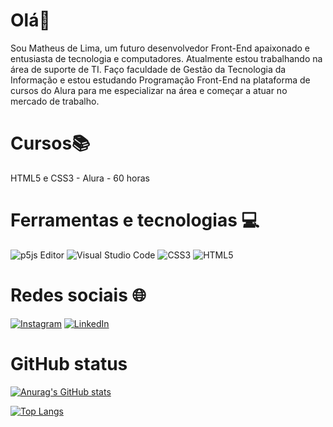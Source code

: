 # Olá<font style="vertical-align: inherit;">👋</font></font>

Sou Matheus de Lima, um futuro desenvolvedor Front-End apaixonado e entusiasta de tecnologia e computadores. Atualmente estou trabalhando na área de suporte de TI.
Faço faculdade de Gestão da Tecnologia da Informação e estou estudando Programação Front-End na plataforma de cursos do Alura para me especializar na área e começar a atuar no mercado de trabalho.

# Cursos<font style="vertical-align: inherit;"><font style="vertical-align: inherit;">📚

HTML5 e CSS3 - Alura - 60 horas


# Ferramentas e tecnologias 💻
![p5js Editor](https://img.shields.io/badge/p5.js-ED225D?style=for-the-badge&logo=p5.js&logoColor=FFFFFF) ![Visual Studio Code](https://img.shields.io/badge/Visual%20Studio%20Code-0078d7.svg?style=for-the-badge&logo=visual-studio-code&logoColor=white) ![CSS3](https://img.shields.io/badge/css3-%231572B6.svg?style=for-the-badge&logo=css3&logoColor=white) ![HTML5](https://img.shields.io/badge/html5-%23E34F26.svg?style=for-the-badge&logo=html5&logoColor=white)

# Redes sociais 🌐

[![Instagram](https://img.shields.io/badge/Instagram-%23E4405F.svg?logo=Instagram&logoColor=white)](https://instagram.com/matheusdesantana11) [![LinkedIn](https://img.shields.io/badge/LinkedIn-%230077B5.svg?logo=linkedin&logoColor=white)](https://linkedin.com/in/matheus-de-lima-860954293) 

# GitHub status
[![Anurag's GitHub stats](https://github-readme-stats.vercel.app/api?username=MatheusLimaa1)](https://github.com/MatheusLimaa1/github-readme-stats)

[![Top Langs](https://github-readme-stats.vercel.app/api/top-langs/?username=MatheusLimaa1&layout=donut-vertical)](https://github.com/MatheusLimaa1/github-readme-stats)


